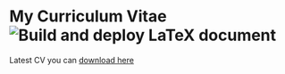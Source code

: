 # My Curriculum Vitae ![Build and deploy LaTeX document](https://github.com/le0pard/cv/workflows/Build%20and%20deploy%20LaTeX%20document/badge.svg?branch=master)

Latest CV you can [download here](/le0pard/cv/releases/latest/download/cv.pdf)
